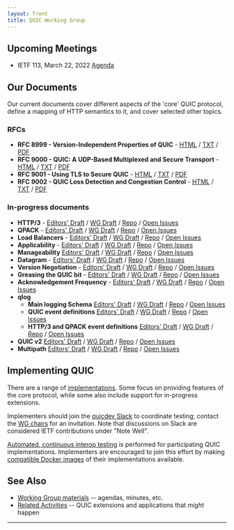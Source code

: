 ```yaml
---
layout: front
title: QUIC Working Group
---
```


## Upcoming Meetings

* IETF 113, March 22, 2022 [Agenda](https://github.com/quicwg/wg-materials/blob/main/ietf113/agenda.md)

## Our Documents

Our current documents cover different aspects of the 'core' QUIC protocol, define a mapping of HTTP semantics to it, and cover selected other topics.

### RFCs
* **RFC 8999 - Version-Independent Properties of QUIC** -
  [HTML](https://www.rfc-editor.org/rfc/rfc8999.html) /
  [TXT](https://www.rfc-editor.org/rfc/rfc8999.txt) /
  [PDF](https://www.rfc-editor.org/rfc/rfc8999.pdf)
* **RFC 9000 - QUIC: A UDP-Based Multiplexed and Secure Transport** -
  [HTML](https://www.rfc-editor.org/rfc/rfc9000.html) /
  [TXT](https://www.rfc-editor.org/rfc/rfc9000.txt) /
  [PDF](https://www.rfc-editor.org/rfc/rfc9000.pdf)
* **RFC 9001 - Using TLS to Secure QUIC** -
  [HTML](https://www.rfc-editor.org/rfc/rfc9001.html) /
  [TXT](https://www.rfc-editor.org/rfc/rfc9001.txt) /
  [PDF](https://www.rfc-editor.org/rfc/rfc9001.pdf)
* **RFC 9002 - QUIC Loss Detection and Congestion Control** -
  [HTML](https://www.rfc-editor.org/rfc/rfc9002.html) /
  [TXT](https://www.rfc-editor.org/rfc/rfc9002.txt) /
  [PDF](https://www.rfc-editor.org/rfc/rfc9002.pdf)


### In-progress documents
* **HTTP/3** -
  [Editors' Draft](https://quicwg.github.io/base-drafts/draft-ietf-quic-http.html) /
  [WG Draft](https://datatracker.ietf.org/doc/html/draft-ietf-quic-http) /
  [Repo](https://github.com/quicwg/base-drafts/) /
  [Open Issues](https://github.com/quicwg/base-drafts/issues?utf8=✓&q=is%3Aissue%20is%3Aopen%20label%3A-http%20label%3Adesign)
* **QPACK** -
  [Editors' Draft](https://quicwg.github.io/base-drafts/draft-ietf-quic-qpack.html) /
  [WG Draft](https://datatracker.ietf.org/doc/html/draft-ietf-quic-qpack) /
  [Repo](https://github.com/quicwg/base-drafts/) /
  [Open Issues](https://github.com/quicwg/base-drafts/issues?utf8=✓&q=is%3Aissue%20is%3Aopen%20label%3A-qpack%20label%3Adesign)
* **Load Balancers** -
  [Editors' Draft](https://quicwg.github.io/load-balancers/draft-ietf-quic-load-balancers.html) /
  [WG Draft](https://datatracker.ietf.org/doc/html/draft-ietf-quic-load-balancers) /
  [Repo](https://github.com/quicwg/load-balancers/) /
  [Open Issues](https://github.com/quicwg/load-balancers/issues?utf8=✓&q=is%3Aissue%20is%3Aopen)
* **Applicability** -
  [Editors' Draft](https://quicwg.github.io/ops-drafts/draft-ietf-quic-applicability.html) /
  [WG Draft](https://datatracker.ietf.org/doc/html/draft-ietf-quic-applicability) /
  [Repo](https://github.com/quicwg/ops-drafts/) /
  [Open Issues](https://github.com/quicwg/ops-drafts/issues?utf8=✓&q=is%3Aissue%20is%3Aopen)
* **Manageability**
  [Editors' Draft](https://quicwg.github.io/ops-drafts/draft-ietf-quic-manageability.html) /
  [WG Draft](https://datatracker.ietf.org/doc/html/draft-ietf-quic-manageability) /
  [Repo](https://github.com/quicwg/ops-drafts/) /
  [Open Issues](https://github.com/quicwg/ops-drafts/issues?utf8=✓&q=is%3Aissue%20is%3Aopen)
* **Datagram** -
  [Editors' Draft](https://quicwg.github.io/datagram/draft-ietf-quic-datagram.html) /
  [WG Draft](https://datatracker.ietf.org/doc/html/draft-ietf-quic-datagram) /
  [Repo](https://github.com/quicwg/datagram/) /
  [Open Issues](https://github.com/quicwg/datagram/issues?utf8=✓&q=is%3Aissue%20is%3Aopen)
* **Version Negotiation** -
  [Editors' Draft](https://quicwg.github.io/version-negotiation/draft-ietf-quic-version-negotiation.html) /
  [WG Draft](https://datatracker.ietf.org/doc/html/draft-ietf-quic-version-negotiation) /
  [Repo](https://github.com/quicwg/version-negotiation/) /
  [Open Issues](https://github.com/quicwg/version-negotiation/issues?utf8=✓&q=is%3Aissue%20is%3Aopen)
* **Greasing the QUIC bit** -
  [Editors' Draft](https://quicwg.org/quic-bit-grease/draft-ietf-quic-bit-grease.html) /
  [WG Draft](https://datatracker.ietf.org/doc/html/draft-thomson-quic-bit-grease) /
  [Repo](https://github.com/quicwg/quic-bit-grease/) /
  [Open Issues](https://github.com/quicwg/quic-bit-grease/issues?utf8=✓&q=is%3Aissue%20is%3Aopen)
* **Acknowledgement Frequency** -
  [Editors' Draft](https://quicwg.org/ack-frequency/draft-ietf-quic-ack-frequency.html) /
  [WG Draft](https://datatracker.ietf.org/doc/html/draft-ietf-quic-ack-frequency) /
  [Repo](https://github.com/quicwg/ack-frequency/) /
  [Open Issues](https://github.com/quicwg/ack-frequency/issues?utf8=✓&q=is%3Aissue%20is%3Aopen)
* **qlog**
    * **Main logging Schema**
      [Editors' Draft](https://quicwg.org/qlog/draft-ietf-quic-qlog-main-schema.html) /
      [WG Draft](https://datatracker.ietf.org/doc/html/draft-ietf-quic-qlog-main-schema) /
      [Repo](https://github.com/quicwg/qlog/) /
      [Open Issues](https://github.com/quicwg/qlog/issues?utf8=✓&q=is%3Aissue%20is%3Aopen)
    * **QUIC event definitions**
      [Editors' Draft](https://quicwg.org/qlog/draft-ietf-quic-qlog-quic-events.html) /
      [WG Draft](https://datatracker.ietf.org/doc/html/draft-ietf-quic-qlog-quic-events.html) /
      [Repo](https://github.com/quicwg/qlog/) /
      [Open Issues](https://github.com/quicwg/qlog/issues?utf8=✓&q=is%3Aissue%20is%3Aopen)
    * **HTTP/3 and QPACK event definitions**
      [Editors' Draft](https://quicwg.org/qlog/draft-ietf-quic-qlog-h3-events.html) /
      [WG Draft](https://datatracker.ietf.org/doc/html/draft-ietf-quic-qlog-h3-events.html) /
      [Repo](https://github.com/quicwg/qlog/) /
      [Open Issues](https://github.com/quicwg/qlog/issues?utf8=✓&q=is%3Aissue%20is%3Aopen)
* **QUIC v2**
  [Editors' Draft](https://quicwg.org/quic-v2/draft-ietf-quic-v2.html) /
  [WG Draft](https://datatracker.ietf.org/doc/html/draft-ietf-quic-v2) /
  [Repo](https://github.com/quicwg/quic-v2/) /
  [Open Issues](https://github.com/quicwg/quic-v2/issues?utf8=✓&q=is%3Aissue%20is%3Aopen)
* **Multipath**
  [Editors' Draft](https://quicwg.org/multipath/draft-ietf-quic-multipath.html) /
  [WG Draft](https://datatracker.ietf.org/doc/html/draft-ietf-quic-multipath) /
  [Repo](https://github.com/quicwg/multipath/) /
  [Open Issues](https://github.com/quicwg/multipath/issues?utf8=✓&q=is%3Aissue%20is%3Aopen)


## Implementing QUIC

There are a range of [implementations](https://github.com/quicwg/base-drafts/wiki/Implementations). Some focus on providing features of the core protocol, while some also include support for in-progress extensions.

Implementers should join the [quicdev Slack](https://quicdev.slack.com/) to coordinate testing; contact the [WG chairs](mailto:quic-chairs@ietf.org) for an invitation. Note that discussions on Slack are considered IETF contributions under "Note Well".

[Automated, continuous interop testing](https://interop.seemann.io/) is performed for participating QUIC implementations. Implementers are encouraged to join this effort by making [compatible Docker images](https://github.com/marten-seemann/quic-interop-runner#building-a-quic-endpoint) of their implementations available.

## See Also

* [Working Group materials](https://github.com/quicwg/wg-materials) -- agendas, minutes, etc.
* [Related Activities](https://github.com/quicwg/base-drafts/wiki/Related-Activities) -- QUIC extensions and applications that *might* happen

----
